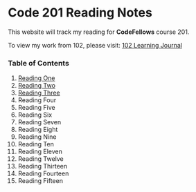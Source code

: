 # Code 201 Reading Notes
This website will track my reading for **CodeFellows** course 201.

To view my work from 102, please visit:
[102 Learning Journal](https://jpchato.github.io/learning-journal/)

### Table of Contents
1. [Reading One](https://jpchato.github.io/reading-notes/class-01)
2. [Reading Two](https://jpchato.github.io/reading-notes/class-02)
3. [Reading Three](https://jpchato.github.io/reading-notes/class-03)
4. Reading Four
5. Reading Five
6. Reading Six
7. Reading Seven
8. Reading Eight
9. Reading Nine
10. Reading Ten
11. Reading Eleven
12. Reading Twelve
13. Reading Thirteen
14. Reading Fourteen
15. Reading Fifteen

